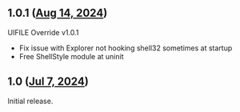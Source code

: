 ## 1.0.1 ([Aug 14, 2024](https://github.com/ramensoftware/windhawk-mods/blob/c03c6f50c257dfa90742510fba158c54b8f1ba2b/mods/uifile-override.wh.cpp))

UIFILE Override v1.0.1

* Fix issue with Explorer not hooking shell32 sometimes at startup
* Free ShellStyle module at uninit

## 1.0 ([Jul 7, 2024](https://github.com/ramensoftware/windhawk-mods/blob/5a35e8af0e0dedd36d5dc3b800cba300739a518c/mods/uifile-override.wh.cpp))

Initial release.
